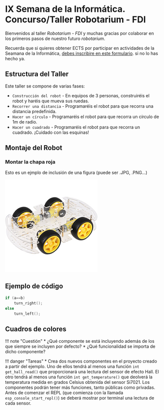 # IX Semana de la Informática. Concurso/Taller Robotarium - FDI

Bienvenidos al taller *Robotarium - FDI* y muchas gracias por colaborar en los primeros pasos de nuestro futuro *robotarium*.

Recuerda que si quieres obtener ECTS por participar en actividades de la Seamana de la Informática,
[debes inscribire en este formulario](https://web.fdi.ucm.es/ActividadesFormativas/). si no lo has hecho ya.

 

## Estructura del Taller

Este taller se compone de varias fases:
 
* `Construcción del robot` - En equipos de 3 personas, construiréis el robot y haréis que mueva sus ruedas.
* `Recorrer una distancia` - Programaréis el robot para que recorra una distancia predefinida.
* `Hacer un círculo` - Programaréis el robot para que recorra un círculo de 1m de radio. 
* `Hacer un cuadrado` - Programaréis el robot para que recorra un cuadrado. ¡Cuidado con las esquinas!

## Montaje del Robot

### Montar la chapa roja

Esto es un ejmplo de inclusión de una figura (puede ser .JPG, .PNG...)

![ejemplo figura](img/robot.jpg)

## Ejemplo de código

```c
if (a==b)
    turn_right();
else
    turn_left();
```

## Cuadros de colores

!!! note "Cuestión"
    * ¿Qué componente se está incluyendo además de los que siempre se incluyen por defecto?
    * ¿Qué funcionalidad se importa de dicho componente?


!!! danger "Tareas"
    * Crea dos nuevos componentes en el proyecto creado a partir del ejemplo. Uno de ellos tendrá al menos una función `int get_hall_read()` que proporcionará una lectura del sensor de efecto Hall. El otro tendrá al menos una función `int get_temperature()` que deolverá la temperatura medida en grados Celsius obtenida del sensor Si7021. Los componentes podrán tener más funciones, tanto públicas como privadas. Antes de comenzar el REPL (que comienza con la llamada `esp_console_start_repl()`) se deberá mostrar por terminal una lectura de cada sensor.

